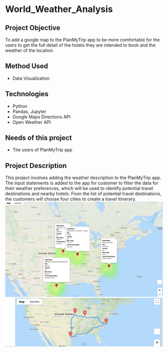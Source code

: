 # World_Weather_Analysis
## Project Objective
To add a google map to the PlanMyTrip app to be more comfortable for the users to get the full detail of the hotels they are intended to book and the weather of the location
## Method Used
- Data Visualization
## Technologies
- Python
- Pandas, Jupyter
- Google Maps Directions API
- Open Weather API
## Needs of this project
- The users of PlanMyTrip app
## Project Description
This project involves adding the weather description to the PlanMyTrip app. The input statements is added to the app for customer to filter the data for their weather preferences, which will be used to identify potential travel destinations and nearby hotels. From the list of potential travel destinations, the customers will choose four cities to create a travel itinerary. ![WeatherPy_travel_map_markers.png](WeatherPy_travel_map_markers.png)
![WeatherPy_travel_map.png](WeatherPy_travel_map.png)
